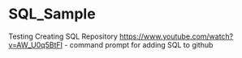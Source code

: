 # SQL_Sample
Testing Creating SQL Repository
https://www.youtube.com/watch?v=AW_U0q5BtFI - command prompt for adding SQL to github
